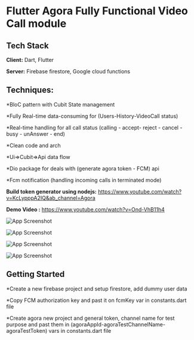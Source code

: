 # Flutter Agora Fully Functional Video Call module

## Tech Stack

**Client:** Dart, Flutter

**Server:** Firebase firestore, Google cloud functions

## Techniques:

*BloC pattern with Cubit State management

*Fully Real-time data-consuming for (Users-History-VideoCall status)

*Real-time handling for all call status (calling - accept- reject - cancel - busy - unAnswer - end)

*Clean code and arch

*Ui=>Cubit=>Api data flow

*Dio package for deals with (generate agora token - FCM) api

*Fcm notification (handling incoming calls in terminated mode)

**Build token generator using nodejs:** https://www.youtube.com/watch?v=KcLypppA2IQ&ab_channel=Agora

**Demo Video :** https://www.youtube.com/watch?v=Ond-VhB11h4


![App Screenshot](https://i.ibb.co/3kWWdVX/Untitled1.png)

![App Screenshot](https://i.ibb.co/nbV41dV/new.png)

![App Screenshot](https://i.ibb.co/8KdjTF1/Untitled2.png)

![App Screenshot](https://i.ibb.co/vjvMVTZ/agora-Github.png)

## Getting Started

*Create a new firebase project and setup firestore, add dummy user data

*Copy FCM authorization key and past it on fcmKey var in constants.dart file

*Create agora new project and general token, channel name for test purpose and past them in (agoraAppId-agoraTestChannelName-agoraTestToken) vars in constants.dart file
